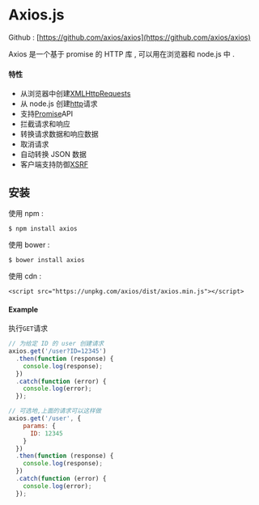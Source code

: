# Axios.js

Github : [https://github.com/axios/axios](https://github.com/axios/axios)

Axios 是一个基于 promise 的 HTTP 库 , 可以用在浏览器和 node.js 中 .

#### 特性

* 从浏览器中创建[XMLHttpRequests](https://developer.mozilla.org/en-US/docs/Web/API/XMLHttpRequest)
* 从 node.js 创建[http](http://nodejs.org/api/http.html)请求
* 支持[Promise](https://developer.mozilla.org/en-US/docs/Web/JavaScript/Reference/Global_Objects/Promise)API
* 拦截请求和响应
* 转换请求数据和响应数据
* 取消请求
* 自动转换 JSON 数据
* 客户端支持防御[XSRF](http://en.wikipedia.org/wiki/Cross-site_request_forgery)

## 安装

使用 npm :

```
$ npm install axios
```

使用 bower :

```
$ bower install axios
```

使用 cdn :

```
<script src="https://unpkg.com/axios/dist/axios.min.js"></script>
```

#### Example

执行`GET`请求

```js
// 为给定 ID 的 user 创建请求
axios.get('/user?ID=12345')
  .then(function (response) {
    console.log(response);
  })
  .catch(function (error) {
    console.log(error);
  });

// 可选地,上面的请求可以这样做
axios.get('/user', {
    params: {
      ID: 12345
    }
  })
  .then(function (response) {
    console.log(response);
  })
  .catch(function (error) {
    console.log(error);
  });
```



